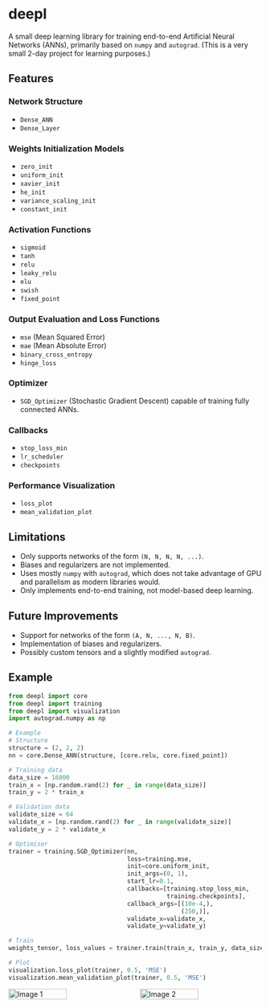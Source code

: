 # deepl

A small deep learning library for training end-to-end Artificial Neural Networks (ANNs), primarily based on `numpy` and `autograd`. (This is a very small 2-day project for learning purposes.)

## Features

### Network Structure
- `Dense_ANN`
- `Dense_Layer`

### Weights Initialization Models
- `zero_init`
- `uniform_init`
- `xavier_init`
- `he_init`
- `variance_scaling_init`
- `constant_init`

### Activation Functions
- `sigmoid`
- `tanh`
- `relu`
- `leaky_relu`
- `elu`
- `swish`
- `fixed_point`

### Output Evaluation and Loss Functions
- `mse` (Mean Squared Error)
- `mae` (Mean Absolute Error)
- `binary_cross_entropy`
- `hinge_loss`

### Optimizer
- `SGD_Optimizer` (Stochastic Gradient Descent) capable of training fully connected ANNs.

### Callbacks
- `stop_loss_min`
- `lr_scheduler`
- `checkpoints`

### Performance Visualization
- `loss_plot`
- `mean_validation_plot`

## Limitations
- Only supports networks of the form `(N, N, N, N, ...)`.
- Biases and regularizers are not implemented.
- Uses mostly `numpy` with `autograd`, which does not take advantage of GPU and parallelism as modern libraries would.
- Only implements end-to-end training, not model-based deep learning.

## Future Improvements
- Support for networks of the form `(A, N, ..., N, B)`.
- Implementation of biases and regularizers.
- Possibly custom tensors and a slightly modified `autograd`.

## Example

```python
from deepl import core
from deepl import training
from deepl import visualization
import autograd.numpy as np

# Example
# Structure
structure = (2, 2, 2)
nn = core.Dense_ANN(structure, [core.relu, core.fixed_point])

# Training data
data_size = 16000
train_x = [np.random.rand(2) for _ in range(data_size)]
train_y = 2 * train_x

# Validation data
validate_size = 64
validate_x = [np.random.rand(2) for _ in range(validate_size)]
validate_y = 2 * validate_x

# Optimiser
trainer = training.SGD_Optimizer(nn,
                                 loss=training.mse,
                                 init=core.uniform_init,
                                 init_args=(0, 1),
                                 start_lr=0.1,
                                 callbacks=[training.stop_loss_min,
                                            training.checkpoints],
                                 callback_args=[(10e-4,),
                                                (250,)],
                                 validate_x=validate_x,
                                 validate_y=validate_y)

# Train
weights_tensor, loss_values = trainer.train(train_x, train_y, data_size)

# Plot
visualization.loss_plot(trainer, 0.5, 'MSE')
visualization.mean_validation_plot(trainer, 0.5, 'MSE')
```

<div style="display: flex; justify-content: space-between;">
    <img src="image/img1.png" alt="Image 1" style="width: 48%;">
    <img src="image/img2.png" alt="Image 2" style="width: 48%;">
</div>





